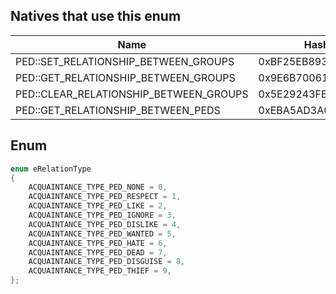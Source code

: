 ## Natives that use this enum
| Name                                   | Hash               |
|----------------------------------------|--------------------|
| PED::SET_RELATIONSHIP_BETWEEN_GROUPS   | 0xBF25EB89375A37AD |
| PED::GET_RELATIONSHIP_BETWEEN_GROUPS   | 0x9E6B70061662AE5C |
| PED::CLEAR_RELATIONSHIP_BETWEEN_GROUPS | 0x5E29243FB56FC6D4 |
| PED::GET_RELATIONSHIP_BETWEEN_PEDS     | 0xEBA5AD3A0EAF7121 |
## Enum
```cpp
enum eRelationType
{
	ACQUAINTANCE_TYPE_PED_NONE = 0,
	ACQUAINTANCE_TYPE_PED_RESPECT = 1,
	ACQUAINTANCE_TYPE_PED_LIKE = 2,
	ACQUAINTANCE_TYPE_PED_IGNORE = 3,
	ACQUAINTANCE_TYPE_PED_DISLIKE = 4,
	ACQUAINTANCE_TYPE_PED_WANTED = 5,
	ACQUAINTANCE_TYPE_PED_HATE = 6,
	ACQUAINTANCE_TYPE_PED_DEAD = 7,
	ACQUAINTANCE_TYPE_PED_DISGUISE = 8,
	ACQUAINTANCE_TYPE_PED_THIEF = 9,
};
```
